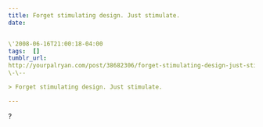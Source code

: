 ```yaml
---
title: Forget stimulating design. Just stimulate.
date:


\'2008-06-16T21:00:18-04:00  
tags:  [] 
tumblr_url:
http://yourpalryan.com/post/38682306/forget-stimulating-design-just-stimulate
\-\--

> Forget stimulating design. Just stimulate.

---
```

?
